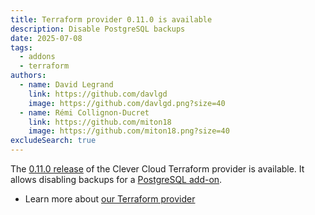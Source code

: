 ```yaml
---
title: Terraform provider 0.11.0 is available
description: Disable PostgreSQL backups
date: 2025-07-08
tags:
  - addons
  - terraform
authors:
  - name: David Legrand
    link: https://github.com/davlgd
    image: https://github.com/davlgd.png?size=40
  - name: Rémi Collignon-Ducret
    link: https://github.com/miton18
    image: https://github.com/miton18.png?size=40
excludeSearch: true
---
```


The [0.11.0 release](https://github.com/CleverCloud/terraform-provider-clevercloud/releases/tag/v0.11.0) of the Clever Cloud Terraform provider is available. It allows disabling backups for a [PostgreSQL add-on](/doc/addons/postgresql/).

* Learn more about [our Terraform provider](https://registry.terraform.io/providers/CleverCloud/clevercloud/latest/docs)
